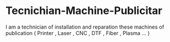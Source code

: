 # Tecnichian-Machine-Publicitar
I am a technician of installation and reparation these machines of publication ( Printer , Laser , CNC , DTF , Fiber , Plasma ... )
